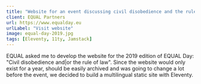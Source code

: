```yaml
---
title: "Website for an event discussing civil disobedience and the rule of law"
client: EQUAL Partners
url: https://www.equalday.eu
urlLabel: "Visit website"
image: equal-day-2019.jpg
tags: [Eleventy, 11ty, Jamstack]
---
```


EQUAL asked me to develop the website for the 2019 edition of EQUAL Day: "Civil disobedience and|or the rule of law". Since the website would only exist for a year, should be easily archived and was going to change a lot before the event, we decided to build a multilingual static site with Eleventy.
